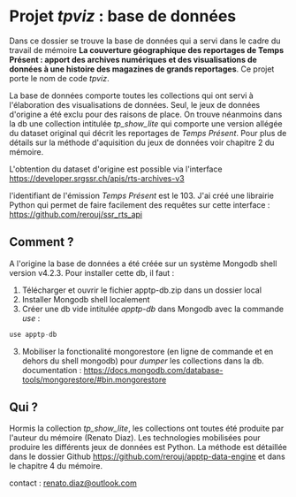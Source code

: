 # Projet *tpviz* : base de données

Dans ce dossier se trouve la base de données qui a servi dans le cadre du travail de mémoire **La couverture géographique des reportages de Temps Présent : apport des archives numériques et des visualisations de données à une histoire des magazines de grands reportages**. Ce projet porte le nom de code *tpviz*.

La base de données comporte toutes les collections qui ont servi à l'élaboration des visualisations de données. Seul, le jeux de données d'origine a été exclu pour des raisons de place. On trouve néanmoins dans la db une collection intitulée *tp_show_lite* qui comporte une version allégée du dataset original qui décrit les reportages de *Temps Présent*. Pour plus de détails sur la méthode d'aquisition du jeux de données voir chapitre 2 du mémoire.

L'obtention du dataset d'origine est possible via l'interface https://developer.srgssr.ch/apis/rts-archives-v3

l'identifiant de l'émission *Temps Présent* est le 103. J'ai créé une librairie Python qui permet de faire facilement des requêtes sur cette interface : https://github.com/rerouj/ssr_rts_api

## Comment ?

A l'origine la base de données a été créée sur un système Mongodb shell version v4.2.3. Pour installer cette db, il faut :

1. Télécharger et ouvrir le fichier apptp-db.zip dans un dossier local
2. Installer Mongodb shell localement
3. Créer une db vide intitulée *apptp-db* dans Mongodb avec la commande *use* : 
```javascript
use apptp-db
```
3. Mobiliser la fonctionalité mongorestore (en ligne de commande et en dehors du shell mongodb) pour *dumper* les collections dans la db. documentation : https://docs.mongodb.com/database-tools/mongorestore/#bin.mongorestore

## Qui ?

Hormis la collection *tp_show_lite*, les collections ont toutes été produite par l'auteur du mémoire (Renato Diaz). Les technologies mobilisées pour produire les différents jeux de données est Python. La méthode est détaillée dans le dossier Github https://github.com/rerouj/apptp-data-engine et dans le chapitre 4 du mémoire.

contact : renato.diaz@outlook.com